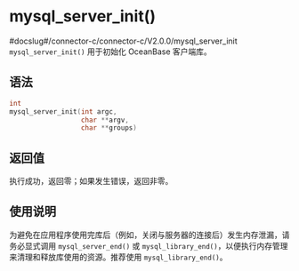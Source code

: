 mysql_server_init() 
========================================
#docslug#/connector-c/connector-c/V2.0.0/mysql_server_init
`mysql_server_init()` 用于初始化 OceanBase 客户端库。

语法 
-----------------------

```c
int
mysql_server_init(int argc,
                  char **argv,
                  char **groups)
```



返回值 
------------------------

执行成功，返回零；如果发生错误，返回非零。

使用说明 
-------------------------

为避免在应用程序使用完库后（例如，关闭与服务器的连接后）发生内存泄漏，请务必显式调用 `mysql_server_end()` 或 `mysql_library_end()`，以便执行内存管理来清理和释放库使用的资源。推荐使用 `mysql_library_end()`。
